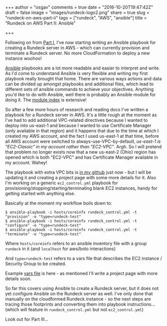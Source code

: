 +++
author = "osgav"
comments = true
date = "2016-10-20T19:47:42Z"
draft = false
image = "images/rundeck-logo2.png"
share = true
slug = "rundeck-on-aws-part-ii"
tags = ["rundeck", "AWS", "ansible"]
title = "Rundeck on AWS Part II: Ansible"

+++

Following on from [Part I](/post/rundeck-on-aws-part-i.html), I've now starting writing an Ansible playbook for creating a Rundeck server in AWS - which can currently provision and terminate a Rundeck server. No more CloudFormation to deploy a new instance woohoo!

<!--more-->

[Ansible](http://docs.ansible.com/) playbooks are a lot more readable and easier to interpret and write. As I'd come to understand Ansible is very flexible and writing my first playbook really brought that home. There are various ways actions and data can be divided up amongst playbooks and additional files, which lead to different sets of ansible commands to achieve your objectives. Anything you'd like to do with Ansible, well there is probably an Ansible module for doing it. The [module index](http://docs.ansible.com/ansible/modules_by_category.html) is extensive!

So after a few more hours of research and reading docs I've written a playbook for a Rundeck server in AWS. It's a little rough at the moment as I've had to add additional VPC-related directives because I wanted to deploy into us-east-1 and because I wanted to use Certificate Manager (only available in that region) and it happens that due to the time at which I created my AWS account, and the fact I used us-east-1 at that time, before all AWS account were switched to always-use-VPC-by-default, _us-east-1 is "EC2-Classic" in my account rather than "EC2-VPC"_. Argh. So I will pretend that problem no longer exists now that a new us-east-2 (Ohio) region has opened which is both "EC2-VPC" and has Certificate Manager available in my account. Wahey!

The playbook with extra VPC bits is [in my github](https://github.com/osgav/rundeck/blob/master/rundeck_control.yml) just now - but I will be updating it and creating a project page with some more details for it. Also I'm working on a generic `ec2_control.yml` playbook for provisioning/stopping/starting/terminating blank EC2 instances, handy for getting started with anything else. 

Basically at the moment my workflow boils down to:

```
$ ansible-playbook -i hosts/coreinfx rundeck_control.yml -t "provision" -e "type=rundeck-test"
$ ansible-playbook -i hosts/coreinfx rundeck_control.yml -t "configure" -e "type=rundeck-test"
$ ansible-playbook -i hosts/coreinfx rundeck_control.yml -t "terminate" -e "type=rundeck-test"
```

Where `hosts/coreinfx` refers to an ansible inventory file with a group `rundeck` in it (and `localhost` for aws/boto interactions)

And `type=rundeck-test` refers to a vars file that describes the EC2 instance / Security Group to be created.

Example [vars file](https://github.com/osgav/rundeck/blob/master/rundeck-test.yml) is here - as mentioned I'll write a project page with more details soon.


So far this covers using Ansible to create a Rundeck server, but it does not yet configure Ansible on the Rundeck server as well. I've only done that manually on the cloudformed Rundeck instance - so the next steps are tracing those footprints and converting them into playbook instructions... (which will feature in `rundeck_control.yml` but not `ec2_control.yml`)

Look out for Part III...
